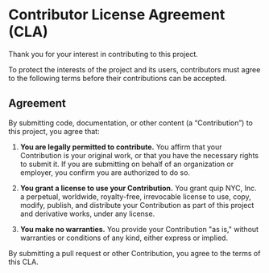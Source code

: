# Contributor License Agreement (CLA)

Thank you for your interest in contributing to this project.

To protect the interests of the project and its users, contributors must agree to the following terms before their contributions can be accepted.

## Agreement

By submitting code, documentation, or other content (a “Contribution”) to this project, you agree that:

1. **You are legally permitted to contribute.** You affirm that your Contribution is your original work, or that you have the necessary rights to submit it. If you are submitting on behalf of an organization or employer, you confirm you are authorized to do so.

2. **You grant a license to use your Contribution.** You grant quip NYC, Inc. a perpetual, worldwide, royalty-free, irrevocable license to use, copy, modify, publish, and distribute your Contribution as part of this project and derivative works, under any license.

3. **You make no warranties.** You provide your Contribution "as is," without warranties or conditions of any kind, either express or implied.

By submitting a pull request or other Contribution, you agree to the terms of this CLA.
